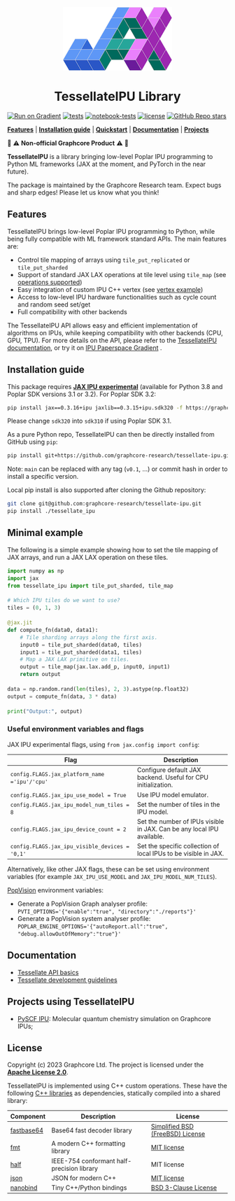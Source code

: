 <div align="center">
  <img src="https://raw.githubusercontent.com/google/jax/main/images/jax_logo_250px.png" alt="logo"></img>
  <h1>TessellateIPU Library</h1>
</div>

[![Run on Gradient](https://assets.paperspace.io/img/gradient-badge.svg)](https://console.paperspace.com/github/graphcore-research/tessellate-ipu?container=graphcore%2Fpytorch-jupyter%3A3.2.0-ubuntu-20.04&machine=Free-IPU-POD4&file=%2Fnotebooks%2F01-tessellate-ipu-tile-api-basics.ipynb)
[![tests](https://github.com/graphcore-research/tessellate-ipu/actions/workflows/tests-public.yaml/badge.svg)](https://github.com/graphcore-research/tessellate-ipu/actions/workflows/tests-public.yaml)
[![notebook-tests](https://github.com/graphcore-research/tessellate-ipu/actions/workflows/notebook-tests-public.yaml/badge.svg)](https://github.com/graphcore-research/tessellate-ipu/actions/workflows/notebook-tests-public.yaml)
[![license](https://img.shields.io/badge/License-Apache%202.0-blue.svg)](https://github.com/graphcore-research/tessellate-ipu/blob/main/LICENSE)
[![GitHub Repo stars](https://img.shields.io/github/stars/graphcore-research/tessellate-ipu)](https://github.com/graphcore-research/tessellate-ipu/stargazers)

<!-- [![codecov](https://codecov.io/gh/datamol-io/graphium/branch/main/graph/badge.svg?token=bHOkKY5Fze)](https://codecov.io/gh/datamol-io/graphium) -->

[**Features**](#features)
| [**Installation guide**](#installation-guide)
| [**Quickstart**](#minimal-example)
| [**Documentation**](#documentation)
| [**Projects**](#projects-using-tessellateipu)

:red_circle: :warning: **Non-official Graphcore Product** :warning: :red_circle:

**TessellateIPU** is a library bringing low-level Poplar IPU programming to Python ML frameworks (JAX at the moment, and PyTorch in the near future).

The package is maintained by the Graphcore Research team. Expect bugs and sharp edges! Please let us know what you think!

## Features

TessellateIPU brings low-level Poplar IPU programming to Python, while being fully compatible with ML framework standard APIs. The main features are:

* Control tile mapping of arrays using `tile_put_replicated` or `tile_put_sharded`
* Support of standard JAX LAX operations at tile level using `tile_map` (see [operations supported](./docs/operations.md))
* Easy integration of custom IPU C++ vertex (see [vertex example](examples/demo/demo_vertex.py))
* Access to low-level IPU hardware functionalities such as cycle count and random seed set/get
* Full compatibility with other backends

The TessellateIPU API allows easy and efficient implementation of algorithms on IPUs, while keeping compatibility with other backends (CPU, GPU, TPU). For more details on the API, please refer to the [TessellateIPU documentation](docs/basics.md), or try it on [IPU Paperspace Gradient](https://console.paperspace.com/github/graphcore-research/tessellate-ipu?container=graphcore%2Fpytorch-jupyter%3A3.2.0-ubuntu-20.04&machine=Free-IPU-POD4&file=%2Fnotebooks%2F01-tessellate-ipu-tile-api-basics.ipynb)
.

## Installation guide

This package requires **[JAX IPU experimental](https://github.com/graphcore-research/jax-experimental)** (available for Python 3.8 and Poplar SDK versions 3.1 or 3.2). For Poplar SDK 3.2:
```bash
pip install jax==0.3.16+ipu jaxlib==0.3.15+ipu.sdk320 -f https://graphcore-research.github.io/jax-experimental/wheels.html
```
Please change `sdk320` into `sdk310` if using Poplar SDK 3.1.

As a pure Python repo, TessellateIPU can then be directly installed from GitHub using `pip`:
```bash
pip install git+https://github.com/graphcore-research/tessellate-ipu.git@main
```
Note: `main` can be replaced with any tag (`v0.1`, ...) or commit hash in order to install a specific version.

Local pip install is also supported after cloning the Github repository:
```bash
git clone git@github.com:graphcore-research/tessellate-ipu.git
pip install ./tessellate_ipu
```

## Minimal example

The following is a simple example showing how to set the tile mapping of JAX arrays, and run a JAX LAX operation on these tiles.

```python
import numpy as np
import jax
from tessellate_ipu import tile_put_sharded, tile_map

# Which IPU tiles do we want to use?
tiles = (0, 1, 3)

@jax.jit
def compute_fn(data0, data1):
    # Tile sharding arrays along the first axis.
    input0 = tile_put_sharded(data0, tiles)
    input1 = tile_put_sharded(data1, tiles)
    # Map a JAX LAX primitive on tiles.
    output = tile_map(jax.lax.add_p, input0, input1)
    return output

data = np.random.rand(len(tiles), 2, 3).astype(np.float32)
output = compute_fn(data, 3 * data)

print("Output:", output)
```

### Useful environment variables and flags

JAX IPU experimental flags, using `from jax.config import config`:


| Flag | Description |
| ---- | --- |
| `config.FLAGS.jax_platform_name ='ipu'/'cpu'` | Configure default JAX backend. Useful for CPU initialization. |
| `config.FLAGS.jax_ipu_use_model = True`       | Use IPU model emulator. |
| `config.FLAGS.jax_ipu_model_num_tiles = 8`    | Set the number of tiles in the IPU model. |
| `config.FLAGS.jax_ipu_device_count = 2`       | Set the number of IPUs visible in JAX. Can be any local IPU available. |
| `config.FLAGS.jax_ipu_visible_devices = '0,1'`  | Set the specific collection of local IPUs to be visible in JAX. |

Alternatively, like other JAX flags, these can be set using environment variables (for example `JAX_IPU_USE_MODEL` and `JAX_IPU_MODEL_NUM_TILES`).


[PopVision](https://www.graphcore.ai/developer/popvision-tools) environment variables:
* Generate a PopVision Graph analyser profile: `PVTI_OPTIONS='{"enable":"true", "directory":"./reports"}'`
* Generate a PopVision system analyser profile: `POPLAR_ENGINE_OPTIONS='{"autoReport.all":"true", "debug.allowOutOfMemory":"true"}'`

## Documentation

* [Tessellate API basics](docs/basics.md)
* [Tessellate development guidelines](docs/development.md)

## Projects using TessellateIPU

* [PySCF IPU](https://github.com/graphcore-research/pyscf-ipu): Molecular quantum chemistry simulation on Graphcore IPUs;

## License

Copyright (c) 2023 Graphcore Ltd. The project is licensed under the [**Apache License 2.0**](LICENSE).

TessellateIPU is implemented using C++ custom operations. These have the following [C++ libraries](tessellate_ipu/external) as dependencies, statically compiled into a shared library:

| Component | Description | License |
| --- | --- | --- |
| [fastbase64](https://github.com/lemire/fastbase64) | Base64 fast decoder library | [Simplified BSD (FreeBSD) License](https://github.com/lemire/fastbase64/blob/master/LICENSE) |
| [fmt](https://github.com/fmtlib/fmt) | A modern C++ formatting library | [MIT license](https://github.com/fmtlib/fmt/blob/master/LICENSE.rst) |
| [half](https://sourceforge.net/projects/half/) | IEEE-754 conformant half-precision library | MIT license |
| [json](https://github.com/nlohmann/json) | JSON for modern C++ | [MIT license](https://github.com/nlohmann/json/blob/develop/LICENSE.MIT) |
| [nanobind](https://github.com/wjakob/nanobind) | Tiny C++/Python bindings | [BSD 3-Clause License](https://github.com/wjakob/nanobind/blob/master/LICENSE) |
